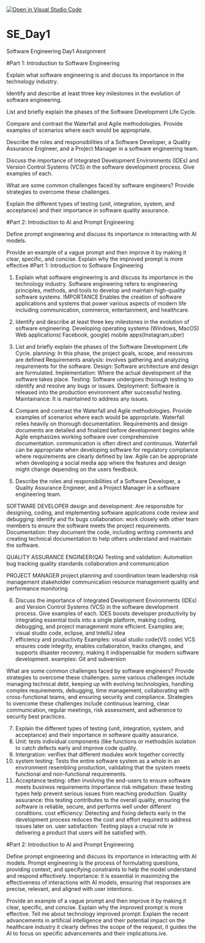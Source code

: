 [![Open in Visual Studio Code](https://classroom.github.com/assets/open-in-vscode-2e0aaae1b6195c2367325f4f02e2d04e9abb55f0b24a779b69b11b9e10269abc.svg)](https://classroom.github.com/online_ide?assignment_repo_id=15567400&assignment_repo_type=AssignmentRepo)
# SE_Day1
Software Engineering Day1 Assignment

#Part 1: Introduction to Software Engineering

Explain what software engineering is and discuss its importance in the technology industry.


Identify and describe at least three key milestones in the evolution of software engineering.


List and briefly explain the phases of the Software Development Life Cycle.


Compare and contrast the Waterfall and Agile methodologies. Provide examples of scenarios where each would be appropriate.


Describe the roles and responsibilities of a Software Developer, a Quality Assurance Engineer, and a Project Manager in a software engineering team.


Discuss the importance of Integrated Development Environments (IDEs) and Version Control Systems (VCS) in the software development process. Give examples of each.


What are some common challenges faced by software engineers? Provide strategies to overcome these challenges.


Explain the different types of testing (unit, integration, system, and acceptance) and their importance in software quality assurance.


#Part 2: Introduction to AI and Prompt Engineering


Define prompt engineering and discuss its importance in interacting with AI models.


Provide an example of a vague prompt and then improve it by making it clear, specific, and concise. Explain why the improved prompt is more effective #Part 1: Introduction to Software Engineering

1. Explain what software engineering is and discuss its importance in the technology industry.
Software engineering refers to engineering principles, methods, and tools to develop and maintain high-quality software systems.
IMPORTANCE
Enables the creation of software applications and systems that power various aspects of modern life including communication, commerce, entertainment, and healthcare.

2. Identify and describe at least three key milestones in the evolution of software engineering.
Developing operating systems (Windows, MacOS)
Web applications( Facebook, google)
mobile apps(Instagram,uber)

3. List and briefly explain the phases of the Software Development Life Cycle.
planning: In this phase, the project goals, scope, and resources are defined
Requirements analysis: involves gathering and analyzing requirements for the software.
Design: Software architecture and design are formulated.
Implementation: Where the actual development of the software takes place.
Testing: Software undergoes thorough testing to identify and resolve any bugs or issues.
Deployment: Software is released into the production environment after successful testing.
Maintainance: It is maintained to address any issues.

4. Compare and contrast the Waterfall and Agile methodologies. Provide examples of scenarios where each would be appropriate.
Waterfall relies heavily on thorough documentation. Requirements and design documents are detailed and finalized before development begins while Agile emphasizes working software over comprehensive documentation. communication is often direct and continuous. Waterfall can be appropriate when developing software for regulatory compliance where requirements are clearly defined by law.
Agile can be appropriate when developing a social media app where the features and design might change depending on the users feedback.

5. Describe the roles and responsibilities of a Software Developer, a Quality Assurance Engineer, and a Project Manager in a software engineering team.

SOFTWARE DEVELOPER
design and development: Are responsible for designing, coding, and implementing software applications
code review and debugging: identify and fix bugs
collaboration: work closely with other team members to ensure the software meets the project requirements.
Documentation: they document the code, including writing comments and creating technical documentation to help others understand and maintain the software.

QUALITY ASSURANCE ENGINEER(QA)
Testing and validation:
Automation
bug tracking 
quality standards
collaboration and communication

PROJECT MANAGER
project planning and coordination
team leadership
risk management
stakeholder communication
resource management 
quality and performance monitoring



6. Discuss the importance of Integrated Development Environments (IDEs) and Version Control Systems (VCS) in the software development process. Give examples of each. 
IDES boosts developer productivity by integrating essential tools into a single platform, making coding, debugging, and project management more efficient. Examples are; visual studio code, eclipse, and IntelliJ idea
1. efficiency and productivity
Examples: visual studio code(VS code)
VCS  ensures code integrity, enables collaboration, tracks changes, and supports disaster recovery, making it indispensable for modern software development.
   examples: Git and subversion

What are some common challenges faced by software engineers? Provide strategies to overcome these challenges.
some various challenges include managing technical debt, keeping up with evolving technologies, handling complex requirements, debugging, time management, collaborating with cross-functional teams, and ensuring security and compliance.
Strategies to overcome these challenges include continuous learning, clear communication, regular meetings, risk assessment, and adherence to security best practices.

7. Explain the different types of testing (unit, integration, system, and acceptance) and their importance in software quality assurance.
1. Unit: tests individual components (like functions or methods)in isolation to catch defects early and improve code quality.
2. Intergration: verifies that different modules work together correctly
3. system testing: Tests the entire software system as a whole in an environment resembling production, validating that the system meets functional and non-functional requirements.
4. Acceptance testing: often involving the end-users to ensure software meets business requirements
   Importance
risk mitigation: these testing types help prevent serious issues from reaching production.
Quality assurance: this testing contributes to the overall quality, ensuring the software is reliable, secure, and performs well under different conditions.
cost efficiency: Detecting and fixing defects early in the development process reduces the cost and effort required to address issues later on.
user satisfaction: Testing plays a crucial role in delivering a product that users will be satisfied with.

#Part 2: Introduction to AI and Prompt Engineering


Define prompt engineering and discuss its importance in interacting with AI models.
Prompt engineering is the process of formulating questions, providing context, and specifying constraints to help the model understand and respond effectively.
Importance: it is essential in maximizing the effectiveness of interactions with AI models, ensuring that responses are precise, relevant, and aligned with user intentions.


Provide an example of a vague prompt and then improve it by making it clear, specific, and concise. Explain why the improved prompt is more effective.
Tell me about technology
improved prompt: Explain the recent advancements in artificial intelligence and their potential impact on the healthcare industry
it clearly defines the scope of the request, it guides the AI to focus on specific advancements and their implications.ive.

